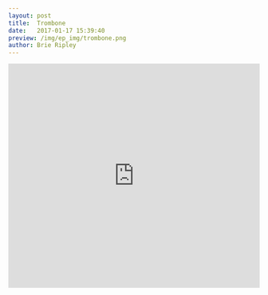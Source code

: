 ```yaml
---
layout: post
title:  Trombone
date:   2017-01-17 15:39:40
preview: /img/ep_img/trombone.png
author: Brie Ripley
---
```


<iframe width="100%" height="450" scrolling="no" frameborder="no" src="https://w.soundcloud.com/player/?url=https%3A//api.soundcloud.com/tracks/303214716&amp;auto_play=false&amp;hide_related=false&amp;show_comments=true&amp;show_user=true&amp;show_reposts=false&amp;visual=true"></iframe>
